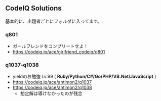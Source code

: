 ## CodeIQ Solutions

基本的に、出題者ごとにフォルダに入ってます。

### q801
- ガールフレンドをコンプリートせよ！
- <https://codeiq.jp/ace/girlfriend_codeiq/q801>

### q1037-q1038
- yieldのお勉強 Lv.99 ( **Ruby/Python/C#/Go/PHP/VB.Net/JavaScript** )
- <https://codeiq.jp/ace/antimon2/q1037>
- <https://codeiq.jp/ace/antimon2/q1038>
  - 想定解は導けなかったのが残念
